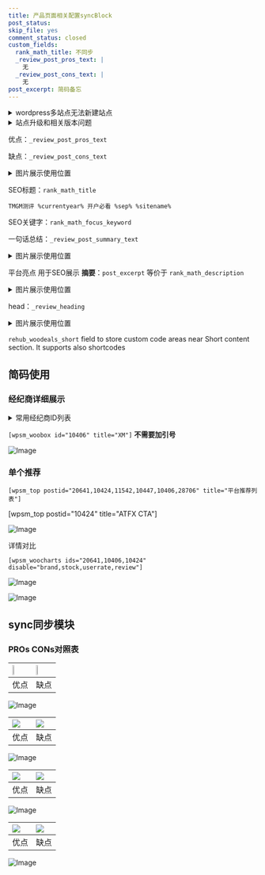 ```yaml
---
title: 产品页面相关配置syncBlock
post_status: 
skip_file: yes
comment_status: closed
custom_fields:
  rank_math_title: 不同步
  _review_post_pros_text: |
    无
  _review_post_cons_text: |
    无
post_excerpt: 简码备忘
---
```

<details><summary>wordpress多站点无法新建站点</summary>

<li>和报错需要清理cookies一样的原因</li>
<li>wp-config.php里面<code>define( 'SUBDOMAIN_INSTALL', false );//子域名安装</code></li>
<li>新建子站点是用<code>define( 'SUBDOMAIN_INSTALL', true);//子域名安装</code> 完成以后，改成<code>false</code></li>
</details>

<details><summary>站点升级和相关版本问题</summary>

<p>wordpress：5.9.9
woocommerce：7.5.1
出现问题的地方：主题选项里面>><strong>Product layout >>compact style</strong></p>
<p>如何出现没有用过的字段 导致无法保存。先导出配置 然后进行修改，后面再次恢复即可。</p>
<p>出现部分字段无法显示时，需要返回默认布局后，对产品进行保存就好了。</p>
<p></p>
</details>

优点：`_review_post_pros_text`

缺点：`_review_post_cons_text`

<details><summary>图片展示使用位置</summary>

<img src="https://prod-files-secure.s3.us-west-2.amazonaws.com/39ed1227-6d7d-4570-be36-9ccd4a2c4241/f51d3d83-55d4-4bdf-9604-f37ec77ab556/Untitled.png?X-Amz-Algorithm=AWS4-HMAC-SHA256&X-Amz-Content-Sha256=UNSIGNED-PAYLOAD&X-Amz-Credential=ASIAZI2LB46652SSVXAL%2F20250926%2Fus-west-2%2Fs3%2Faws4_request&X-Amz-Date=20250926T225518Z&X-Amz-Expires=3600&X-Amz-Security-Token=IQoJb3JpZ2luX2VjEA8aCXVzLXdlc3QtMiJGMEQCIGElQ93%2BSzZmyHLbBIo%2FQaH8cg7hultbDXf%2BtSasdtAxAiB3N5VWHZfuYPSlaLiYHSjKSA9Vaf7MpNcf6sx1WJDAhyqIBAiY%2F%2F%2F%2F%2F%2F%2F%2F%2F%2F8BEAAaDDYzNzQyMzE4MzgwNSIMdse%2F%2BDpfqLhKp9ueKtwDv4VSgwJaI9W24gJl2EnBW%2BGhYu3tvnAu7OkXRfG2Aie6JrRBXTgI0CjuYFWUem7bVuqnwBMzxKGfFNxs1v0lT9GkX6ObTiEoNyw%2BzLOs%2FL2ybVgLzOX9V0USoY9rukC0T32BQy1EglNt4L%2BcuOVrYbXYEXRnHTutPQZ%2Fqt%2FXG2BmDuwSjKdR5HLIUTG5d7gbFRaXI0CQTEFPgMIx%2FIwFRnyRrZJ1E723h8ivkLwXex7gj5dtjG7HUXBSH0KkF%2BMhiEHoXhQCJvQNm5BuuH9Ca5OUApJf6GZkzPix9Lcho%2FEVdbBVtUHtTRZHs7InrOL%2B75wF4b%2BxMC%2Fm4A%2FYAwAkoVt6KwzUHVATZjwJb1I%2FVGz12gyWPfR%2F6iGDENG%2BNzWf1G4EbZ%2FC7fjWMh33cmGPjuQR77aoJB6fCtcSjH0XtxtyMhtyNdQMPgFb3pdZe3i13317Dnptkjw2dYib906Hl5voU4xhAF0Cciru3I2RsyI3Ee4TuSuemd9ItnV8z2D%2BBoSpfm%2BlJoclaNLPf87wqn7E8JBumEhs7eJqGw62AVXq7dnQc9ZV9GpeAFLQk6shuwCotPnHVcS5UUuQXhkALhRK7nm6SsxTAezLBWrGPfipYQdJPtjcKaU02yAw97LcxgY6pgESvGpohhLd95MCBkCawJ2I13dJNGD0rXzyeKUCR3W%2FkwvcpHMtnarnQYkxUzHfXo5JW1%2Fv2YCs5NkYGQQ2nNxItB8rPgNhDhiHTK6J9NHnlF3m96FxeCazuWYQlpORUjwZkLNzh2%2Bd0D6khB2Wmm9mDXiKmp5Bsz0mCCsNAu7xhFcWND2S082P8F%2Fs0zA4dfw%2FnycTqvHH6C60PtWig4l%2F3pIhzH4b&X-Amz-Signature=db48571c76ad8c3ba700e5556af73c9d3a931f3d051cf922b9d5870396adec68&X-Amz-SignedHeaders=host&x-amz-checksum-mode=ENABLED&x-id=GetObject" alt="Image">
</details>

SEO标题：`rank_math_title`

`TMGM测评 %currentyear% 开户必看 %sep% %sitename%`

SEO关键字：`rank_math_focus_keyword`

一句话总结：`_review_post_summary_text`

<details><summary>图片展示使用位置</summary>

<img src="https://prod-files-secure.s3.us-west-2.amazonaws.com/39ed1227-6d7d-4570-be36-9ccd4a2c4241/4b96a922-296c-4f4e-8630-d1c870cbce01/Untitled.png?X-Amz-Algorithm=AWS4-HMAC-SHA256&X-Amz-Content-Sha256=UNSIGNED-PAYLOAD&X-Amz-Credential=ASIAZI2LB466URSZYFPG%2F20250926%2Fus-west-2%2Fs3%2Faws4_request&X-Amz-Date=20250926T225519Z&X-Amz-Expires=3600&X-Amz-Security-Token=IQoJb3JpZ2luX2VjEA8aCXVzLXdlc3QtMiJGMEQCIHaFx8y2J5kzwR2jrATTDcmVqb66BvkGiZxOLTq18ltzAiAmHd7NS61JnncuAsHrv%2FpxFV5DHFn74lmysxeZcFy6liqIBAiY%2F%2F%2F%2F%2F%2F%2F%2F%2F%2F8BEAAaDDYzNzQyMzE4MzgwNSIMcPJ5x3YD30m8vXZYKtwDVnZ1lvhiIc4%2BtO7Ru15bDcy8l8qGD0ac22ASwumjL4jf5dDrGL7e4qkQ2SmypDfoP5qxmXcHuMfOKxTqL603FUFFn5VTGFfby2%2BnMKaKEBENoSy8TSIfM86C7joK4HF4QsAgdcKxA5AQkUvYZi0KFhO6F9sKQWY5gLuyWqNznbNWke2YLrGHWiZOgNjZ4vXDz6rZtJAtZr06HK3A3K9iCU0eeSISutMmts3867hLoKxBui6JWI%2BPAFuwZfLOfsoeG8%2B0DoNZSXxozGez2ylUx7c8qfhdlo2YMDu6L7exPvKqoTVvlzbxapvZNYmcVUMPDyLhCcJMraZACmN4qnA26lm%2FIW9bps7MSk11bEy3JXD2COVU2xLFPDXuX7wGceeKysr3f7WddFMw5VxDfv1mYrAmy%2BY4ixJOuTgL0wCkZtjYnciYCRiTDMNQh0HujYx%2FXkrdHOZbhmIQ7ZmtCJ%2BD7jW59HUBTcFb%2FI8YhapoS%2FiA1E3jeMZS2u0zxCFki0AVqUBJP9z5xu0VuCrsHY1JITmgXrIEkT8fRNuqTYGaftzD2po2zxWY5is1I3O0dt%2FPU9wmNj4h%2F1KGmk%2F6Sy8HhTdAbLE3IBlJw7jwuAnC3ZkZbs4udl62WdrizkMwpLLcxgY6pgFqztYwRKh45xCo63fntndagdx5G6PXbrpghPAfUygWmcoouOoVgbQ1KMbWCiSdfvFDRdQ9KN6qIZxXfXy%2B0QJK%2FGdoxNC%2BsKDL8ICKYzVfkR4PE8AmxjWlUBMnjUWUwm7PvGpkctBXPoJ7vSlZhUwBZInBqiHOEcPv6ns32xUCKW4bwP8BZJNh8hlBCgNBMw6cE374W16OtOgocQSfZ4Y7YwcOLlJ%2F&X-Amz-Signature=f685509c8dde9fdf238aaaa7051c0dc29775ea4f61020fe35a9e65b2eba0faf7&X-Amz-SignedHeaders=host&x-amz-checksum-mode=ENABLED&x-id=GetObject" alt="Image">
</details>

平台亮点 用于SEO展示 **摘要**：`post_excerpt`  等价于 `rank_math_description`

<details><summary>图片展示使用位置</summary>

<img src="https://prod-files-secure.s3.us-west-2.amazonaws.com/39ed1227-6d7d-4570-be36-9ccd4a2c4241/1ee11f63-b60a-4dfe-a7a7-d58ff23b5d88/Untitled.png?X-Amz-Algorithm=AWS4-HMAC-SHA256&X-Amz-Content-Sha256=UNSIGNED-PAYLOAD&X-Amz-Credential=ASIAZI2LB46635N7M7SY%2F20250926%2Fus-west-2%2Fs3%2Faws4_request&X-Amz-Date=20250926T225519Z&X-Amz-Expires=3600&X-Amz-Security-Token=IQoJb3JpZ2luX2VjEA4aCXVzLXdlc3QtMiJHMEUCIQCz7hDTTRuTLGU2HbvMGa%2B3ZCcB325Mp7CdmHKMpMjuQAIgCV%2BfmRQGjtP3mZ%2BGUt2IGo1R9hhw%2BwI%2BHT4G3WIdhKMqiAQIl%2F%2F%2F%2F%2F%2F%2F%2F%2F%2F%2FARAAGgw2Mzc0MjMxODM4MDUiDGS8XgV3nrJKi8ETQCrcAzNZBCfBxC5Uw%2Fmri6MG1CiChD5ZlsRo4D7UQbM8Ym7gunkEl3KtDnOVQpn6VFhJbT9jkpIhhSBgZ%2FgHM1c%2BDmvqzOjpSpedLrhgxyEO%2FkWWZPpIl%2FfmfcSZR%2FspRl%2FXrIl%2Fp923Emnmqr9D6HxGeJyLJ7EjoYDYc3u3GD57j8iIwAtFJRJsp8%2B%2BkeSnYVk6BAPsebJMXkjIDDbQ1VTrwl7GTvq00iptjQV2uXtEo%2BMFp0jG6015vDqYmz8JEuf9gUnjsRqFHKiQbmJVaNctJH%2BuhUOlBltuNA4Kq8mCcZHMZiSmOoO%2Btzt0YTrQoJWoW%2FIkRilag7p3GchZQDxFj8rH3Uy4TjET5W%2BZRS%2FNZ81An7%2F1VlISE9nDaGAgs9dm9CJPzopt7l5Gjn%2Brn7Y61DB4xC2bUENFNZ2ZUTq6ih03%2BJNhZMpLxbMKdZNbkgWdHI0miqakwuiXXSa%2FWUV2OgXqMGp1Cl3UHhzQ17Z3Rw5YdeGV%2BrTafVwHASkPHi%2BtcPq7g4ODapnNuToRAIe8PsJ3KfIuBUBzexUAJwr2f%2Bvwtrl6%2BCNv8FO%2B2d%2BCT6JCQ%2FHahKXbHcA8iDKD2mePoq7Otrgzr1u06hlTt3aJjIraxgT%2BIZtuQkkgarSJML%2BV3MYGOqUB3o0pxYSiA4nbTUl1lNakeV5yOXMXMDFkijBbQeVHaEBktW14AH5WTGIH7xlSR1fYM7fBtCfnArm1OKdMYuKQjIz0GFGf4Mc29%2BcGQ1k3XcY7vaHIMSfUBlRFhu1ZIgmhdONpZnU4HtMvjRFJVNEAfIzbm%2BExTswo18a2Q3epq1Uphb0iH831F6sERW4qQMXngDn%2BZ72Oju0zFonqhnKBO2aE3mpN&X-Amz-Signature=a9b748d87e4ac0d1d71b0cf884dfc1db9ef87596b9b3d8b0f613318a95c77be4&X-Amz-SignedHeaders=host&x-amz-checksum-mode=ENABLED&x-id=GetObject" alt="Image">
<img src="https://prod-files-secure.s3.us-west-2.amazonaws.com/39ed1227-6d7d-4570-be36-9ccd4a2c4241/ad4118b5-78d8-4fbe-801e-3b29b5d99c01/Untitled.png?X-Amz-Algorithm=AWS4-HMAC-SHA256&X-Amz-Content-Sha256=UNSIGNED-PAYLOAD&X-Amz-Credential=ASIAZI2LB46635N7M7SY%2F20250926%2Fus-west-2%2Fs3%2Faws4_request&X-Amz-Date=20250926T225519Z&X-Amz-Expires=3600&X-Amz-Security-Token=IQoJb3JpZ2luX2VjEA4aCXVzLXdlc3QtMiJHMEUCIQCz7hDTTRuTLGU2HbvMGa%2B3ZCcB325Mp7CdmHKMpMjuQAIgCV%2BfmRQGjtP3mZ%2BGUt2IGo1R9hhw%2BwI%2BHT4G3WIdhKMqiAQIl%2F%2F%2F%2F%2F%2F%2F%2F%2F%2F%2FARAAGgw2Mzc0MjMxODM4MDUiDGS8XgV3nrJKi8ETQCrcAzNZBCfBxC5Uw%2Fmri6MG1CiChD5ZlsRo4D7UQbM8Ym7gunkEl3KtDnOVQpn6VFhJbT9jkpIhhSBgZ%2FgHM1c%2BDmvqzOjpSpedLrhgxyEO%2FkWWZPpIl%2FfmfcSZR%2FspRl%2FXrIl%2Fp923Emnmqr9D6HxGeJyLJ7EjoYDYc3u3GD57j8iIwAtFJRJsp8%2B%2BkeSnYVk6BAPsebJMXkjIDDbQ1VTrwl7GTvq00iptjQV2uXtEo%2BMFp0jG6015vDqYmz8JEuf9gUnjsRqFHKiQbmJVaNctJH%2BuhUOlBltuNA4Kq8mCcZHMZiSmOoO%2Btzt0YTrQoJWoW%2FIkRilag7p3GchZQDxFj8rH3Uy4TjET5W%2BZRS%2FNZ81An7%2F1VlISE9nDaGAgs9dm9CJPzopt7l5Gjn%2Brn7Y61DB4xC2bUENFNZ2ZUTq6ih03%2BJNhZMpLxbMKdZNbkgWdHI0miqakwuiXXSa%2FWUV2OgXqMGp1Cl3UHhzQ17Z3Rw5YdeGV%2BrTafVwHASkPHi%2BtcPq7g4ODapnNuToRAIe8PsJ3KfIuBUBzexUAJwr2f%2Bvwtrl6%2BCNv8FO%2B2d%2BCT6JCQ%2FHahKXbHcA8iDKD2mePoq7Otrgzr1u06hlTt3aJjIraxgT%2BIZtuQkkgarSJML%2BV3MYGOqUB3o0pxYSiA4nbTUl1lNakeV5yOXMXMDFkijBbQeVHaEBktW14AH5WTGIH7xlSR1fYM7fBtCfnArm1OKdMYuKQjIz0GFGf4Mc29%2BcGQ1k3XcY7vaHIMSfUBlRFhu1ZIgmhdONpZnU4HtMvjRFJVNEAfIzbm%2BExTswo18a2Q3epq1Uphb0iH831F6sERW4qQMXngDn%2BZ72Oju0zFonqhnKBO2aE3mpN&X-Amz-Signature=10286c22ba24b71b94b6f7916077ac5ddc1cbee848c2405eb14efe3dc01826b5&X-Amz-SignedHeaders=host&x-amz-checksum-mode=ENABLED&x-id=GetObject" alt="Image">
<img src="https://prod-files-secure.s3.us-west-2.amazonaws.com/39ed1227-6d7d-4570-be36-9ccd4a2c4241/a38cf7c9-a79c-4b64-9e94-13589fe0758b/Untitled.png?X-Amz-Algorithm=AWS4-HMAC-SHA256&X-Amz-Content-Sha256=UNSIGNED-PAYLOAD&X-Amz-Credential=ASIAZI2LB46635N7M7SY%2F20250926%2Fus-west-2%2Fs3%2Faws4_request&X-Amz-Date=20250926T225519Z&X-Amz-Expires=3600&X-Amz-Security-Token=IQoJb3JpZ2luX2VjEA4aCXVzLXdlc3QtMiJHMEUCIQCz7hDTTRuTLGU2HbvMGa%2B3ZCcB325Mp7CdmHKMpMjuQAIgCV%2BfmRQGjtP3mZ%2BGUt2IGo1R9hhw%2BwI%2BHT4G3WIdhKMqiAQIl%2F%2F%2F%2F%2F%2F%2F%2F%2F%2F%2FARAAGgw2Mzc0MjMxODM4MDUiDGS8XgV3nrJKi8ETQCrcAzNZBCfBxC5Uw%2Fmri6MG1CiChD5ZlsRo4D7UQbM8Ym7gunkEl3KtDnOVQpn6VFhJbT9jkpIhhSBgZ%2FgHM1c%2BDmvqzOjpSpedLrhgxyEO%2FkWWZPpIl%2FfmfcSZR%2FspRl%2FXrIl%2Fp923Emnmqr9D6HxGeJyLJ7EjoYDYc3u3GD57j8iIwAtFJRJsp8%2B%2BkeSnYVk6BAPsebJMXkjIDDbQ1VTrwl7GTvq00iptjQV2uXtEo%2BMFp0jG6015vDqYmz8JEuf9gUnjsRqFHKiQbmJVaNctJH%2BuhUOlBltuNA4Kq8mCcZHMZiSmOoO%2Btzt0YTrQoJWoW%2FIkRilag7p3GchZQDxFj8rH3Uy4TjET5W%2BZRS%2FNZ81An7%2F1VlISE9nDaGAgs9dm9CJPzopt7l5Gjn%2Brn7Y61DB4xC2bUENFNZ2ZUTq6ih03%2BJNhZMpLxbMKdZNbkgWdHI0miqakwuiXXSa%2FWUV2OgXqMGp1Cl3UHhzQ17Z3Rw5YdeGV%2BrTafVwHASkPHi%2BtcPq7g4ODapnNuToRAIe8PsJ3KfIuBUBzexUAJwr2f%2Bvwtrl6%2BCNv8FO%2B2d%2BCT6JCQ%2FHahKXbHcA8iDKD2mePoq7Otrgzr1u06hlTt3aJjIraxgT%2BIZtuQkkgarSJML%2BV3MYGOqUB3o0pxYSiA4nbTUl1lNakeV5yOXMXMDFkijBbQeVHaEBktW14AH5WTGIH7xlSR1fYM7fBtCfnArm1OKdMYuKQjIz0GFGf4Mc29%2BcGQ1k3XcY7vaHIMSfUBlRFhu1ZIgmhdONpZnU4HtMvjRFJVNEAfIzbm%2BExTswo18a2Q3epq1Uphb0iH831F6sERW4qQMXngDn%2BZ72Oju0zFonqhnKBO2aE3mpN&X-Amz-Signature=59bba9d3a76eced229897db32ae3e4c4cc4c6aa63079195e8653e75b3277ba13&X-Amz-SignedHeaders=host&x-amz-checksum-mode=ENABLED&x-id=GetObject" alt="Image">
<img src="https://prod-files-secure.s3.us-west-2.amazonaws.com/39ed1227-6d7d-4570-be36-9ccd4a2c4241/7da6fc1e-d2ac-42ae-8c75-cb5749aa18f6/Untitled.png?X-Amz-Algorithm=AWS4-HMAC-SHA256&X-Amz-Content-Sha256=UNSIGNED-PAYLOAD&X-Amz-Credential=ASIAZI2LB46635N7M7SY%2F20250926%2Fus-west-2%2Fs3%2Faws4_request&X-Amz-Date=20250926T225519Z&X-Amz-Expires=3600&X-Amz-Security-Token=IQoJb3JpZ2luX2VjEA4aCXVzLXdlc3QtMiJHMEUCIQCz7hDTTRuTLGU2HbvMGa%2B3ZCcB325Mp7CdmHKMpMjuQAIgCV%2BfmRQGjtP3mZ%2BGUt2IGo1R9hhw%2BwI%2BHT4G3WIdhKMqiAQIl%2F%2F%2F%2F%2F%2F%2F%2F%2F%2F%2FARAAGgw2Mzc0MjMxODM4MDUiDGS8XgV3nrJKi8ETQCrcAzNZBCfBxC5Uw%2Fmri6MG1CiChD5ZlsRo4D7UQbM8Ym7gunkEl3KtDnOVQpn6VFhJbT9jkpIhhSBgZ%2FgHM1c%2BDmvqzOjpSpedLrhgxyEO%2FkWWZPpIl%2FfmfcSZR%2FspRl%2FXrIl%2Fp923Emnmqr9D6HxGeJyLJ7EjoYDYc3u3GD57j8iIwAtFJRJsp8%2B%2BkeSnYVk6BAPsebJMXkjIDDbQ1VTrwl7GTvq00iptjQV2uXtEo%2BMFp0jG6015vDqYmz8JEuf9gUnjsRqFHKiQbmJVaNctJH%2BuhUOlBltuNA4Kq8mCcZHMZiSmOoO%2Btzt0YTrQoJWoW%2FIkRilag7p3GchZQDxFj8rH3Uy4TjET5W%2BZRS%2FNZ81An7%2F1VlISE9nDaGAgs9dm9CJPzopt7l5Gjn%2Brn7Y61DB4xC2bUENFNZ2ZUTq6ih03%2BJNhZMpLxbMKdZNbkgWdHI0miqakwuiXXSa%2FWUV2OgXqMGp1Cl3UHhzQ17Z3Rw5YdeGV%2BrTafVwHASkPHi%2BtcPq7g4ODapnNuToRAIe8PsJ3KfIuBUBzexUAJwr2f%2Bvwtrl6%2BCNv8FO%2B2d%2BCT6JCQ%2FHahKXbHcA8iDKD2mePoq7Otrgzr1u06hlTt3aJjIraxgT%2BIZtuQkkgarSJML%2BV3MYGOqUB3o0pxYSiA4nbTUl1lNakeV5yOXMXMDFkijBbQeVHaEBktW14AH5WTGIH7xlSR1fYM7fBtCfnArm1OKdMYuKQjIz0GFGf4Mc29%2BcGQ1k3XcY7vaHIMSfUBlRFhu1ZIgmhdONpZnU4HtMvjRFJVNEAfIzbm%2BExTswo18a2Q3epq1Uphb0iH831F6sERW4qQMXngDn%2BZ72Oju0zFonqhnKBO2aE3mpN&X-Amz-Signature=3ba473fd4252039f15b47a251c28c9f8e0b4ad941183a45e1892874453cdd9ac&X-Amz-SignedHeaders=host&x-amz-checksum-mode=ENABLED&x-id=GetObject" alt="Image">
<img src="https://prod-files-secure.s3.us-west-2.amazonaws.com/39ed1227-6d7d-4570-be36-9ccd4a2c4241/7e97f40a-eaee-47f5-b2f9-475f96808fa7/Untitled.png?X-Amz-Algorithm=AWS4-HMAC-SHA256&X-Amz-Content-Sha256=UNSIGNED-PAYLOAD&X-Amz-Credential=ASIAZI2LB46635N7M7SY%2F20250926%2Fus-west-2%2Fs3%2Faws4_request&X-Amz-Date=20250926T225519Z&X-Amz-Expires=3600&X-Amz-Security-Token=IQoJb3JpZ2luX2VjEA4aCXVzLXdlc3QtMiJHMEUCIQCz7hDTTRuTLGU2HbvMGa%2B3ZCcB325Mp7CdmHKMpMjuQAIgCV%2BfmRQGjtP3mZ%2BGUt2IGo1R9hhw%2BwI%2BHT4G3WIdhKMqiAQIl%2F%2F%2F%2F%2F%2F%2F%2F%2F%2F%2FARAAGgw2Mzc0MjMxODM4MDUiDGS8XgV3nrJKi8ETQCrcAzNZBCfBxC5Uw%2Fmri6MG1CiChD5ZlsRo4D7UQbM8Ym7gunkEl3KtDnOVQpn6VFhJbT9jkpIhhSBgZ%2FgHM1c%2BDmvqzOjpSpedLrhgxyEO%2FkWWZPpIl%2FfmfcSZR%2FspRl%2FXrIl%2Fp923Emnmqr9D6HxGeJyLJ7EjoYDYc3u3GD57j8iIwAtFJRJsp8%2B%2BkeSnYVk6BAPsebJMXkjIDDbQ1VTrwl7GTvq00iptjQV2uXtEo%2BMFp0jG6015vDqYmz8JEuf9gUnjsRqFHKiQbmJVaNctJH%2BuhUOlBltuNA4Kq8mCcZHMZiSmOoO%2Btzt0YTrQoJWoW%2FIkRilag7p3GchZQDxFj8rH3Uy4TjET5W%2BZRS%2FNZ81An7%2F1VlISE9nDaGAgs9dm9CJPzopt7l5Gjn%2Brn7Y61DB4xC2bUENFNZ2ZUTq6ih03%2BJNhZMpLxbMKdZNbkgWdHI0miqakwuiXXSa%2FWUV2OgXqMGp1Cl3UHhzQ17Z3Rw5YdeGV%2BrTafVwHASkPHi%2BtcPq7g4ODapnNuToRAIe8PsJ3KfIuBUBzexUAJwr2f%2Bvwtrl6%2BCNv8FO%2B2d%2BCT6JCQ%2FHahKXbHcA8iDKD2mePoq7Otrgzr1u06hlTt3aJjIraxgT%2BIZtuQkkgarSJML%2BV3MYGOqUB3o0pxYSiA4nbTUl1lNakeV5yOXMXMDFkijBbQeVHaEBktW14AH5WTGIH7xlSR1fYM7fBtCfnArm1OKdMYuKQjIz0GFGf4Mc29%2BcGQ1k3XcY7vaHIMSfUBlRFhu1ZIgmhdONpZnU4HtMvjRFJVNEAfIzbm%2BExTswo18a2Q3epq1Uphb0iH831F6sERW4qQMXngDn%2BZ72Oju0zFonqhnKBO2aE3mpN&X-Amz-Signature=24868abe5aae7adf0fb63fb5982eaa483033ffc4b131afe94d140bf96188bddf&X-Amz-SignedHeaders=host&x-amz-checksum-mode=ENABLED&x-id=GetObject" alt="Image">
</details>

head：`_review_heading`

<details><summary>图片展示使用位置</summary>

<img src="https://prod-files-secure.s3.us-west-2.amazonaws.com/39ed1227-6d7d-4570-be36-9ccd4a2c4241/3a4650ad-9887-415c-889a-edd51fa54f27/Untitled.png?X-Amz-Algorithm=AWS4-HMAC-SHA256&X-Amz-Content-Sha256=UNSIGNED-PAYLOAD&X-Amz-Credential=ASIAZI2LB46673DU74O6%2F20250926%2Fus-west-2%2Fs3%2Faws4_request&X-Amz-Date=20250926T225519Z&X-Amz-Expires=3600&X-Amz-Security-Token=IQoJb3JpZ2luX2VjEA8aCXVzLXdlc3QtMiJGMEQCIBVUFKuhc6VoJ4293dBqPwaKmac1pvMTxjN7wqiqVtEmAiAMTwW1xv0EnJXCMeEqLv3YnWt6dUDwlClHq75Iv5ZlnSqIBAiY%2F%2F%2F%2F%2F%2F%2F%2F%2F%2F8BEAAaDDYzNzQyMzE4MzgwNSIMNNS31LB00WfjmHQ0KtwD52lohGyEWGRkR%2FiUge3JnGET6%2BwoA5V%2BD69Jc2xacFGRUwtBGdw26ay1e5lfWRmmWUmg20qDINUz%2F53cure6QWqn%2B5tDzCmSxWhiyplrwmEmtvcNh6o7xDBjLRhF0D8tPqXnw11gqUQwWToOIL87H65%2FUdKqE7dE2x9NDA6TCgmrcXuN5LBsCijm2NrNMJezP8EtP%2FTYg6asjXYAsnYPcKsot%2Bs7QZINjksA5th8T453oO4xHh7okS8A9QpOzf5Yii0zSkmPpvD3RmbBle205DUrk0jRQZdDpk0yikU9El0PiTFVAe%2F533NBdGg17KI3pyQqdpgeUKMYtc0G3QRlHfSB%2FafWuJNzZnts8XCLld0B3HNURfC7l%2Bq8r1dRvZF7JINLGFVheeX78O1vZh9yQrGd%2BvPE3CV9OAOm6qBxmb79nn%2B0%2FDzzpDFBIrcwrffYnw8jYib1oxrum87%2FQ0J71cI0I%2FDTFWZ8FkKgWDbARHEqFox2Z63RVFErfMrTBjOLA%2Fx6xFwk6ywzN9%2ByCsBaD3SWPMvNACAE0NKJp4tLX4MU789d8ksqgliKd7xAvGd%2F4XdyMJQtoEW%2FKpzV0v34lNw2gARB4DEP5dpZDQ8FSLh%2BM8K0OdQYX55zAsEwprLcxgY6pgHb1g9MZH1kSP9f0oLfSbauGxdwDShT%2BF%2FAeuhhlkVawtzDCi34mkwwBDjGJahQMSdJhXN58J7Dou3V72zp713OC11iuqrgRehdywP8Qz%2BAfuokE3FRA%2BsRN0am%2BM%2BehSRBSZxKdeq358zScu6Xgn1q6z9hfBMJ0nptjDhOvbXQVpQNl2CcUwZzbhFZClpVqTihn6mlb%2F9Ce%2Boi8CeAIR%2Fnkl4nhTgK&X-Amz-Signature=6cfa958ce13e0c0996eb5f9accf11157a0c7cd124ef4aa68c8715204fea091d3&X-Amz-SignedHeaders=host&x-amz-checksum-mode=ENABLED&x-id=GetObject" alt="Image">
</details>

`rehub_woodeals_short`	field to store custom code areas near Short content section. It supports also shortcodes



## 简码使用

### 经纪商详细展示

<details><summary>常用经纪商ID列表</summary>

<pre><code class="php">嘉盛 ===> 20641  [wpsm_woobox id="20641" title="嘉盛"]
易信easymarkets ===> 11542  [wpsm_woobox id="11542" title="易信easymarkets"]
ATFX外汇 ===> 10424  [wpsm_woobox id="10424" title="ATFX"]
XM ===> 10406  [wpsm_woobox id="10406" title="XM"]
TMGM ===> 29622  [wpsm_woobox id="29622" title="TMGM"]
HYCM ===> 10447  [wpsm_woobox id="10447" title="HYCM"]
fpmarkets澳福外汇 ===> 20639  [wpsm_woobox id="20639" title="fpmarkets澳福外汇"]</code></pre>
</details>

`[wpsm_woobox id="10406" title="XM"]` **不需要加引号**

![Image](https://prod-files-secure.s3.us-west-2.amazonaws.com/39ed1227-6d7d-4570-be36-9ccd4a2c4241/4f898f9d-0fa7-4e43-acd3-ac6bc7be575a/Untitled.png?X-Amz-Algorithm=AWS4-HMAC-SHA256&X-Amz-Content-Sha256=UNSIGNED-PAYLOAD&X-Amz-Credential=ASIAZI2LB4667OMWRIFA%2F20250926%2Fus-west-2%2Fs3%2Faws4_request&X-Amz-Date=20250926T225517Z&X-Amz-Expires=3600&X-Amz-Security-Token=IQoJb3JpZ2luX2VjEA8aCXVzLXdlc3QtMiJIMEYCIQC3LiGDb5QwJqFS7bjgXvCKi0QBsmFg02H0qgWe%2FzUC2AIhAPVrpl8KIiQl9I6%2BUfVV%2FkkmbUu1IGxokQ38Bcn%2FfJAtKogECJj%2F%2F%2F%2F%2F%2F%2F%2F%2F%2FwEQABoMNjM3NDIzMTgzODA1IgzCM4QugCzdhC9dtdIq3AOgdZf3%2FWLAZ3aHTyBsMC4RFSDbC4NuwivknkWIsb8g0ClbfAC0YQPcpD2NjrRIstJ1kzi19xqH%2BHwM93qTEaf9Gx2QMZTMkwRcI3%2FCOv6onpP23oHmoYqG%2BZpG3XCZ5Cl9kSBFe89BqxZO3znoiS7En1NcMYxpTRWIrncOgDk2lPnqWRc2Q%2FSaemI2Kq6gtg2c2aVn2wEO0Gjv4CtILkTSxeFxsZK%2FLmE2Xkzz7%2BHhJT4gy1BzVAOenQQ4uMLABmUqWP5ABm85R0dVp0JTpHC3tJ9UTNyRxJSLbCTYBSPUg7OrCvcrJvEKK962Uqccxf1zR%2BdlXg9xYkri9lK4TFwbVmjHRNB6FWr%2Bxq0Zj5MKV3pdjWg2LFk7ubFvcPFsGsG4JH56Lh48ZC5vGrhMufLNjrbNvupR3T7MYpz2ZMdgVii91Jt9CcbAMJL0K0lo8wG1paMDh%2Fvk6JCg7kzCmaodvOT87q62TsClGno1XsFpYoJvibL4XDCuWSpxy0ZAWcoGNhmFqnLezCrTFoZSMad6srFI%2FAP61wAKvs2xySeLNLWARtp0w3iTUylZ%2B%2B6dcZgHfd0HG6vveyUjseXeKdORe8hb%2BwgR8W0O9B4NH76JutfU%2BXoQu8O9Zy%2BB0DDBstzGBjqkAVLxPMUqgTLsnwQh1ZQvQrXno8TKM0xzzapJVO5N6ndqUaqANE%2BiH0tdYpXdhZjzBNryScEKNMzSafpZLjC8b5GcOKi7454pYVwUq0PpoOY5hwvwMoaTiu7OYVmV3B7STAHIbTPCl%2Bct%2FJbLj2GWYF3Ifamur8y4MsmPRylMP4oNhpwshu7iSn9UU%2Bz0KK2LSB%2BNTCGEx%2B4XSRdkluADeSxqtTnV&X-Amz-Signature=9cf291d4b001e8245123bebc0f8240fcaee322b66951e8224bfcd1984e7e8cd2&X-Amz-SignedHeaders=host&x-amz-checksum-mode=ENABLED&x-id=GetObject)

### 单个推荐
`[wpsm_top postid="20641,10424,11542,10447,10406,28706" title="平台推荐列表"]`

[wpsm_top postid="10424" title="ATFX CTA"]

![Image](https://prod-files-secure.s3.us-west-2.amazonaws.com/39ed1227-6d7d-4570-be36-9ccd4a2c4241/5ac620dc-51a8-48b6-b55d-91f47299193c/Untitled.png?X-Amz-Algorithm=AWS4-HMAC-SHA256&X-Amz-Content-Sha256=UNSIGNED-PAYLOAD&X-Amz-Credential=ASIAZI2LB4667OMWRIFA%2F20250926%2Fus-west-2%2Fs3%2Faws4_request&X-Amz-Date=20250926T225517Z&X-Amz-Expires=3600&X-Amz-Security-Token=IQoJb3JpZ2luX2VjEA8aCXVzLXdlc3QtMiJIMEYCIQC3LiGDb5QwJqFS7bjgXvCKi0QBsmFg02H0qgWe%2FzUC2AIhAPVrpl8KIiQl9I6%2BUfVV%2FkkmbUu1IGxokQ38Bcn%2FfJAtKogECJj%2F%2F%2F%2F%2F%2F%2F%2F%2F%2FwEQABoMNjM3NDIzMTgzODA1IgzCM4QugCzdhC9dtdIq3AOgdZf3%2FWLAZ3aHTyBsMC4RFSDbC4NuwivknkWIsb8g0ClbfAC0YQPcpD2NjrRIstJ1kzi19xqH%2BHwM93qTEaf9Gx2QMZTMkwRcI3%2FCOv6onpP23oHmoYqG%2BZpG3XCZ5Cl9kSBFe89BqxZO3znoiS7En1NcMYxpTRWIrncOgDk2lPnqWRc2Q%2FSaemI2Kq6gtg2c2aVn2wEO0Gjv4CtILkTSxeFxsZK%2FLmE2Xkzz7%2BHhJT4gy1BzVAOenQQ4uMLABmUqWP5ABm85R0dVp0JTpHC3tJ9UTNyRxJSLbCTYBSPUg7OrCvcrJvEKK962Uqccxf1zR%2BdlXg9xYkri9lK4TFwbVmjHRNB6FWr%2Bxq0Zj5MKV3pdjWg2LFk7ubFvcPFsGsG4JH56Lh48ZC5vGrhMufLNjrbNvupR3T7MYpz2ZMdgVii91Jt9CcbAMJL0K0lo8wG1paMDh%2Fvk6JCg7kzCmaodvOT87q62TsClGno1XsFpYoJvibL4XDCuWSpxy0ZAWcoGNhmFqnLezCrTFoZSMad6srFI%2FAP61wAKvs2xySeLNLWARtp0w3iTUylZ%2B%2B6dcZgHfd0HG6vveyUjseXeKdORe8hb%2BwgR8W0O9B4NH76JutfU%2BXoQu8O9Zy%2BB0DDBstzGBjqkAVLxPMUqgTLsnwQh1ZQvQrXno8TKM0xzzapJVO5N6ndqUaqANE%2BiH0tdYpXdhZjzBNryScEKNMzSafpZLjC8b5GcOKi7454pYVwUq0PpoOY5hwvwMoaTiu7OYVmV3B7STAHIbTPCl%2Bct%2FJbLj2GWYF3Ifamur8y4MsmPRylMP4oNhpwshu7iSn9UU%2Bz0KK2LSB%2BNTCGEx%2B4XSRdkluADeSxqtTnV&X-Amz-Signature=ceca0c797bdf328c55d456cda3493d8d5a687cfccf65c9d6257075ce44445313&X-Amz-SignedHeaders=host&x-amz-checksum-mode=ENABLED&x-id=GetObject)

详情对比

`[wpsm_woocharts ids="20641,10406,10424" disable="brand,stock,userrate,review"]`

![Image](https://prod-files-secure.s3.us-west-2.amazonaws.com/39ed1227-6d7d-4570-be36-9ccd4a2c4241/bf3ba45f-b9f3-4295-8aef-b4a495fd25f4/Untitled.png?X-Amz-Algorithm=AWS4-HMAC-SHA256&X-Amz-Content-Sha256=UNSIGNED-PAYLOAD&X-Amz-Credential=ASIAZI2LB4667OMWRIFA%2F20250926%2Fus-west-2%2Fs3%2Faws4_request&X-Amz-Date=20250926T225517Z&X-Amz-Expires=3600&X-Amz-Security-Token=IQoJb3JpZ2luX2VjEA8aCXVzLXdlc3QtMiJIMEYCIQC3LiGDb5QwJqFS7bjgXvCKi0QBsmFg02H0qgWe%2FzUC2AIhAPVrpl8KIiQl9I6%2BUfVV%2FkkmbUu1IGxokQ38Bcn%2FfJAtKogECJj%2F%2F%2F%2F%2F%2F%2F%2F%2F%2FwEQABoMNjM3NDIzMTgzODA1IgzCM4QugCzdhC9dtdIq3AOgdZf3%2FWLAZ3aHTyBsMC4RFSDbC4NuwivknkWIsb8g0ClbfAC0YQPcpD2NjrRIstJ1kzi19xqH%2BHwM93qTEaf9Gx2QMZTMkwRcI3%2FCOv6onpP23oHmoYqG%2BZpG3XCZ5Cl9kSBFe89BqxZO3znoiS7En1NcMYxpTRWIrncOgDk2lPnqWRc2Q%2FSaemI2Kq6gtg2c2aVn2wEO0Gjv4CtILkTSxeFxsZK%2FLmE2Xkzz7%2BHhJT4gy1BzVAOenQQ4uMLABmUqWP5ABm85R0dVp0JTpHC3tJ9UTNyRxJSLbCTYBSPUg7OrCvcrJvEKK962Uqccxf1zR%2BdlXg9xYkri9lK4TFwbVmjHRNB6FWr%2Bxq0Zj5MKV3pdjWg2LFk7ubFvcPFsGsG4JH56Lh48ZC5vGrhMufLNjrbNvupR3T7MYpz2ZMdgVii91Jt9CcbAMJL0K0lo8wG1paMDh%2Fvk6JCg7kzCmaodvOT87q62TsClGno1XsFpYoJvibL4XDCuWSpxy0ZAWcoGNhmFqnLezCrTFoZSMad6srFI%2FAP61wAKvs2xySeLNLWARtp0w3iTUylZ%2B%2B6dcZgHfd0HG6vveyUjseXeKdORe8hb%2BwgR8W0O9B4NH76JutfU%2BXoQu8O9Zy%2BB0DDBstzGBjqkAVLxPMUqgTLsnwQh1ZQvQrXno8TKM0xzzapJVO5N6ndqUaqANE%2BiH0tdYpXdhZjzBNryScEKNMzSafpZLjC8b5GcOKi7454pYVwUq0PpoOY5hwvwMoaTiu7OYVmV3B7STAHIbTPCl%2Bct%2FJbLj2GWYF3Ifamur8y4MsmPRylMP4oNhpwshu7iSn9UU%2Bz0KK2LSB%2BNTCGEx%2B4XSRdkluADeSxqtTnV&X-Amz-Signature=9abaf32f9986099b815e259f01e3ac95b96bb2c6d834bc54c715561420ed82c8&X-Amz-SignedHeaders=host&x-amz-checksum-mode=ENABLED&x-id=GetObject)

![Image](https://prod-files-secure.s3.us-west-2.amazonaws.com/39ed1227-6d7d-4570-be36-9ccd4a2c4241/30bc56ef-f383-4b48-9768-2ebc9e436ec0/Untitled.png?X-Amz-Algorithm=AWS4-HMAC-SHA256&X-Amz-Content-Sha256=UNSIGNED-PAYLOAD&X-Amz-Credential=ASIAZI2LB4667OMWRIFA%2F20250926%2Fus-west-2%2Fs3%2Faws4_request&X-Amz-Date=20250926T225517Z&X-Amz-Expires=3600&X-Amz-Security-Token=IQoJb3JpZ2luX2VjEA8aCXVzLXdlc3QtMiJIMEYCIQC3LiGDb5QwJqFS7bjgXvCKi0QBsmFg02H0qgWe%2FzUC2AIhAPVrpl8KIiQl9I6%2BUfVV%2FkkmbUu1IGxokQ38Bcn%2FfJAtKogECJj%2F%2F%2F%2F%2F%2F%2F%2F%2F%2FwEQABoMNjM3NDIzMTgzODA1IgzCM4QugCzdhC9dtdIq3AOgdZf3%2FWLAZ3aHTyBsMC4RFSDbC4NuwivknkWIsb8g0ClbfAC0YQPcpD2NjrRIstJ1kzi19xqH%2BHwM93qTEaf9Gx2QMZTMkwRcI3%2FCOv6onpP23oHmoYqG%2BZpG3XCZ5Cl9kSBFe89BqxZO3znoiS7En1NcMYxpTRWIrncOgDk2lPnqWRc2Q%2FSaemI2Kq6gtg2c2aVn2wEO0Gjv4CtILkTSxeFxsZK%2FLmE2Xkzz7%2BHhJT4gy1BzVAOenQQ4uMLABmUqWP5ABm85R0dVp0JTpHC3tJ9UTNyRxJSLbCTYBSPUg7OrCvcrJvEKK962Uqccxf1zR%2BdlXg9xYkri9lK4TFwbVmjHRNB6FWr%2Bxq0Zj5MKV3pdjWg2LFk7ubFvcPFsGsG4JH56Lh48ZC5vGrhMufLNjrbNvupR3T7MYpz2ZMdgVii91Jt9CcbAMJL0K0lo8wG1paMDh%2Fvk6JCg7kzCmaodvOT87q62TsClGno1XsFpYoJvibL4XDCuWSpxy0ZAWcoGNhmFqnLezCrTFoZSMad6srFI%2FAP61wAKvs2xySeLNLWARtp0w3iTUylZ%2B%2B6dcZgHfd0HG6vveyUjseXeKdORe8hb%2BwgR8W0O9B4NH76JutfU%2BXoQu8O9Zy%2BB0DDBstzGBjqkAVLxPMUqgTLsnwQh1ZQvQrXno8TKM0xzzapJVO5N6ndqUaqANE%2BiH0tdYpXdhZjzBNryScEKNMzSafpZLjC8b5GcOKi7454pYVwUq0PpoOY5hwvwMoaTiu7OYVmV3B7STAHIbTPCl%2Bct%2FJbLj2GWYF3Ifamur8y4MsmPRylMP4oNhpwshu7iSn9UU%2Bz0KK2LSB%2BNTCGEx%2B4XSRdkluADeSxqtTnV&X-Amz-Signature=a57a632146c8328467e4b7354126c986908d8a8ed1caedd0acb36bd6a188b7d2&X-Amz-SignedHeaders=host&x-amz-checksum-mode=ENABLED&x-id=GetObject)

## sync同步模块

### PROs CONs对照表

| <img src="https://cdn.ifttt.fun/gh/jarlin8/OSS@main/icons/customize/pros.svg" height="auto" width="37.3%"> | <img src="https://cdn.ifttt.fun/gh/jarlin8/OSS@main/icons/customize/cons.svg" height="auto" width="28.8%"> |
| :--- | :--- |
| 优点 | 缺点 |

![Image](https://prod-files-secure.s3.us-west-2.amazonaws.com/39ed1227-6d7d-4570-be36-9ccd4a2c4241/8742b755-dfb5-4004-9a5f-d6e561664bd8/Untitled.png?X-Amz-Algorithm=AWS4-HMAC-SHA256&X-Amz-Content-Sha256=UNSIGNED-PAYLOAD&X-Amz-Credential=ASIAZI2LB4667OMWRIFA%2F20250926%2Fus-west-2%2Fs3%2Faws4_request&X-Amz-Date=20250926T225517Z&X-Amz-Expires=3600&X-Amz-Security-Token=IQoJb3JpZ2luX2VjEA8aCXVzLXdlc3QtMiJIMEYCIQC3LiGDb5QwJqFS7bjgXvCKi0QBsmFg02H0qgWe%2FzUC2AIhAPVrpl8KIiQl9I6%2BUfVV%2FkkmbUu1IGxokQ38Bcn%2FfJAtKogECJj%2F%2F%2F%2F%2F%2F%2F%2F%2F%2FwEQABoMNjM3NDIzMTgzODA1IgzCM4QugCzdhC9dtdIq3AOgdZf3%2FWLAZ3aHTyBsMC4RFSDbC4NuwivknkWIsb8g0ClbfAC0YQPcpD2NjrRIstJ1kzi19xqH%2BHwM93qTEaf9Gx2QMZTMkwRcI3%2FCOv6onpP23oHmoYqG%2BZpG3XCZ5Cl9kSBFe89BqxZO3znoiS7En1NcMYxpTRWIrncOgDk2lPnqWRc2Q%2FSaemI2Kq6gtg2c2aVn2wEO0Gjv4CtILkTSxeFxsZK%2FLmE2Xkzz7%2BHhJT4gy1BzVAOenQQ4uMLABmUqWP5ABm85R0dVp0JTpHC3tJ9UTNyRxJSLbCTYBSPUg7OrCvcrJvEKK962Uqccxf1zR%2BdlXg9xYkri9lK4TFwbVmjHRNB6FWr%2Bxq0Zj5MKV3pdjWg2LFk7ubFvcPFsGsG4JH56Lh48ZC5vGrhMufLNjrbNvupR3T7MYpz2ZMdgVii91Jt9CcbAMJL0K0lo8wG1paMDh%2Fvk6JCg7kzCmaodvOT87q62TsClGno1XsFpYoJvibL4XDCuWSpxy0ZAWcoGNhmFqnLezCrTFoZSMad6srFI%2FAP61wAKvs2xySeLNLWARtp0w3iTUylZ%2B%2B6dcZgHfd0HG6vveyUjseXeKdORe8hb%2BwgR8W0O9B4NH76JutfU%2BXoQu8O9Zy%2BB0DDBstzGBjqkAVLxPMUqgTLsnwQh1ZQvQrXno8TKM0xzzapJVO5N6ndqUaqANE%2BiH0tdYpXdhZjzBNryScEKNMzSafpZLjC8b5GcOKi7454pYVwUq0PpoOY5hwvwMoaTiu7OYVmV3B7STAHIbTPCl%2Bct%2FJbLj2GWYF3Ifamur8y4MsmPRylMP4oNhpwshu7iSn9UU%2Bz0KK2LSB%2BNTCGEx%2B4XSRdkluADeSxqtTnV&X-Amz-Signature=2176337852f9ca05e869eeb31b830b583041fea5e1a1326ff3f4f758a0ee1845&X-Amz-SignedHeaders=host&x-amz-checksum-mode=ENABLED&x-id=GetObject)

| <img src="https://cdn.ifttt.fun/gh/jarlin8/OSS@main/icons/customize/pros1.svg" height="auto"> | <img src="https://cdn.ifttt.fun/gh/jarlin8/OSS@main/icons/customize/cons1.svg" height="auto"> |
| :--- | :--- |
| 优点 | 缺点 |

![Image](https://prod-files-secure.s3.us-west-2.amazonaws.com/39ed1227-6d7d-4570-be36-9ccd4a2c4241/806358f8-c9c4-4e17-bb35-c6c76a5397a5/Untitled.png?X-Amz-Algorithm=AWS4-HMAC-SHA256&X-Amz-Content-Sha256=UNSIGNED-PAYLOAD&X-Amz-Credential=ASIAZI2LB4667OMWRIFA%2F20250926%2Fus-west-2%2Fs3%2Faws4_request&X-Amz-Date=20250926T225517Z&X-Amz-Expires=3600&X-Amz-Security-Token=IQoJb3JpZ2luX2VjEA8aCXVzLXdlc3QtMiJIMEYCIQC3LiGDb5QwJqFS7bjgXvCKi0QBsmFg02H0qgWe%2FzUC2AIhAPVrpl8KIiQl9I6%2BUfVV%2FkkmbUu1IGxokQ38Bcn%2FfJAtKogECJj%2F%2F%2F%2F%2F%2F%2F%2F%2F%2FwEQABoMNjM3NDIzMTgzODA1IgzCM4QugCzdhC9dtdIq3AOgdZf3%2FWLAZ3aHTyBsMC4RFSDbC4NuwivknkWIsb8g0ClbfAC0YQPcpD2NjrRIstJ1kzi19xqH%2BHwM93qTEaf9Gx2QMZTMkwRcI3%2FCOv6onpP23oHmoYqG%2BZpG3XCZ5Cl9kSBFe89BqxZO3znoiS7En1NcMYxpTRWIrncOgDk2lPnqWRc2Q%2FSaemI2Kq6gtg2c2aVn2wEO0Gjv4CtILkTSxeFxsZK%2FLmE2Xkzz7%2BHhJT4gy1BzVAOenQQ4uMLABmUqWP5ABm85R0dVp0JTpHC3tJ9UTNyRxJSLbCTYBSPUg7OrCvcrJvEKK962Uqccxf1zR%2BdlXg9xYkri9lK4TFwbVmjHRNB6FWr%2Bxq0Zj5MKV3pdjWg2LFk7ubFvcPFsGsG4JH56Lh48ZC5vGrhMufLNjrbNvupR3T7MYpz2ZMdgVii91Jt9CcbAMJL0K0lo8wG1paMDh%2Fvk6JCg7kzCmaodvOT87q62TsClGno1XsFpYoJvibL4XDCuWSpxy0ZAWcoGNhmFqnLezCrTFoZSMad6srFI%2FAP61wAKvs2xySeLNLWARtp0w3iTUylZ%2B%2B6dcZgHfd0HG6vveyUjseXeKdORe8hb%2BwgR8W0O9B4NH76JutfU%2BXoQu8O9Zy%2BB0DDBstzGBjqkAVLxPMUqgTLsnwQh1ZQvQrXno8TKM0xzzapJVO5N6ndqUaqANE%2BiH0tdYpXdhZjzBNryScEKNMzSafpZLjC8b5GcOKi7454pYVwUq0PpoOY5hwvwMoaTiu7OYVmV3B7STAHIbTPCl%2Bct%2FJbLj2GWYF3Ifamur8y4MsmPRylMP4oNhpwshu7iSn9UU%2Bz0KK2LSB%2BNTCGEx%2B4XSRdkluADeSxqtTnV&X-Amz-Signature=d0c5e80099c65facf967b0b361e23c62c36c30e35bdc5bbc7e01f34cc032daf4&X-Amz-SignedHeaders=host&x-amz-checksum-mode=ENABLED&x-id=GetObject)

| <img src="https://cdn.ifttt.fun/gh/jarlin8/OSS@main/icons/customize/pros2.svg" height="auto"> | <img src="https://cdn.ifttt.fun/gh/jarlin8/OSS@main/icons/customize/cons2.svg" height="auto"> |
| :--- | :--- |
| 优点 | 缺点 |

![Image](https://prod-files-secure.s3.us-west-2.amazonaws.com/39ed1227-6d7d-4570-be36-9ccd4a2c4241/a9245ec9-70dd-4005-b534-0d54315fc5f3/Untitled.png?X-Amz-Algorithm=AWS4-HMAC-SHA256&X-Amz-Content-Sha256=UNSIGNED-PAYLOAD&X-Amz-Credential=ASIAZI2LB4667OMWRIFA%2F20250926%2Fus-west-2%2Fs3%2Faws4_request&X-Amz-Date=20250926T225517Z&X-Amz-Expires=3600&X-Amz-Security-Token=IQoJb3JpZ2luX2VjEA8aCXVzLXdlc3QtMiJIMEYCIQC3LiGDb5QwJqFS7bjgXvCKi0QBsmFg02H0qgWe%2FzUC2AIhAPVrpl8KIiQl9I6%2BUfVV%2FkkmbUu1IGxokQ38Bcn%2FfJAtKogECJj%2F%2F%2F%2F%2F%2F%2F%2F%2F%2FwEQABoMNjM3NDIzMTgzODA1IgzCM4QugCzdhC9dtdIq3AOgdZf3%2FWLAZ3aHTyBsMC4RFSDbC4NuwivknkWIsb8g0ClbfAC0YQPcpD2NjrRIstJ1kzi19xqH%2BHwM93qTEaf9Gx2QMZTMkwRcI3%2FCOv6onpP23oHmoYqG%2BZpG3XCZ5Cl9kSBFe89BqxZO3znoiS7En1NcMYxpTRWIrncOgDk2lPnqWRc2Q%2FSaemI2Kq6gtg2c2aVn2wEO0Gjv4CtILkTSxeFxsZK%2FLmE2Xkzz7%2BHhJT4gy1BzVAOenQQ4uMLABmUqWP5ABm85R0dVp0JTpHC3tJ9UTNyRxJSLbCTYBSPUg7OrCvcrJvEKK962Uqccxf1zR%2BdlXg9xYkri9lK4TFwbVmjHRNB6FWr%2Bxq0Zj5MKV3pdjWg2LFk7ubFvcPFsGsG4JH56Lh48ZC5vGrhMufLNjrbNvupR3T7MYpz2ZMdgVii91Jt9CcbAMJL0K0lo8wG1paMDh%2Fvk6JCg7kzCmaodvOT87q62TsClGno1XsFpYoJvibL4XDCuWSpxy0ZAWcoGNhmFqnLezCrTFoZSMad6srFI%2FAP61wAKvs2xySeLNLWARtp0w3iTUylZ%2B%2B6dcZgHfd0HG6vveyUjseXeKdORe8hb%2BwgR8W0O9B4NH76JutfU%2BXoQu8O9Zy%2BB0DDBstzGBjqkAVLxPMUqgTLsnwQh1ZQvQrXno8TKM0xzzapJVO5N6ndqUaqANE%2BiH0tdYpXdhZjzBNryScEKNMzSafpZLjC8b5GcOKi7454pYVwUq0PpoOY5hwvwMoaTiu7OYVmV3B7STAHIbTPCl%2Bct%2FJbLj2GWYF3Ifamur8y4MsmPRylMP4oNhpwshu7iSn9UU%2Bz0KK2LSB%2BNTCGEx%2B4XSRdkluADeSxqtTnV&X-Amz-Signature=185f70ad4b07585182b6f149901049035bf3045571417f84e00d7b63de80fec7&X-Amz-SignedHeaders=host&x-amz-checksum-mode=ENABLED&x-id=GetObject)

| <img src="https://cdn.ifttt.fun/gh/jarlin8/OSS@main/icons/customize/pros3.svg" height="auto"> | <img src="https://cdn.ifttt.fun/gh/jarlin8/OSS@main/icons/customize/cons3.svg" height="auto"> |
| :--- | :--- |
| 优点 | 缺点 |

![Image](https://prod-files-secure.s3.us-west-2.amazonaws.com/39ed1227-6d7d-4570-be36-9ccd4a2c4241/e1e580a2-2e5c-4780-9ff4-19c318fc2284/Untitled.png?X-Amz-Algorithm=AWS4-HMAC-SHA256&X-Amz-Content-Sha256=UNSIGNED-PAYLOAD&X-Amz-Credential=ASIAZI2LB4667OMWRIFA%2F20250926%2Fus-west-2%2Fs3%2Faws4_request&X-Amz-Date=20250926T225517Z&X-Amz-Expires=3600&X-Amz-Security-Token=IQoJb3JpZ2luX2VjEA8aCXVzLXdlc3QtMiJIMEYCIQC3LiGDb5QwJqFS7bjgXvCKi0QBsmFg02H0qgWe%2FzUC2AIhAPVrpl8KIiQl9I6%2BUfVV%2FkkmbUu1IGxokQ38Bcn%2FfJAtKogECJj%2F%2F%2F%2F%2F%2F%2F%2F%2F%2FwEQABoMNjM3NDIzMTgzODA1IgzCM4QugCzdhC9dtdIq3AOgdZf3%2FWLAZ3aHTyBsMC4RFSDbC4NuwivknkWIsb8g0ClbfAC0YQPcpD2NjrRIstJ1kzi19xqH%2BHwM93qTEaf9Gx2QMZTMkwRcI3%2FCOv6onpP23oHmoYqG%2BZpG3XCZ5Cl9kSBFe89BqxZO3znoiS7En1NcMYxpTRWIrncOgDk2lPnqWRc2Q%2FSaemI2Kq6gtg2c2aVn2wEO0Gjv4CtILkTSxeFxsZK%2FLmE2Xkzz7%2BHhJT4gy1BzVAOenQQ4uMLABmUqWP5ABm85R0dVp0JTpHC3tJ9UTNyRxJSLbCTYBSPUg7OrCvcrJvEKK962Uqccxf1zR%2BdlXg9xYkri9lK4TFwbVmjHRNB6FWr%2Bxq0Zj5MKV3pdjWg2LFk7ubFvcPFsGsG4JH56Lh48ZC5vGrhMufLNjrbNvupR3T7MYpz2ZMdgVii91Jt9CcbAMJL0K0lo8wG1paMDh%2Fvk6JCg7kzCmaodvOT87q62TsClGno1XsFpYoJvibL4XDCuWSpxy0ZAWcoGNhmFqnLezCrTFoZSMad6srFI%2FAP61wAKvs2xySeLNLWARtp0w3iTUylZ%2B%2B6dcZgHfd0HG6vveyUjseXeKdORe8hb%2BwgR8W0O9B4NH76JutfU%2BXoQu8O9Zy%2BB0DDBstzGBjqkAVLxPMUqgTLsnwQh1ZQvQrXno8TKM0xzzapJVO5N6ndqUaqANE%2BiH0tdYpXdhZjzBNryScEKNMzSafpZLjC8b5GcOKi7454pYVwUq0PpoOY5hwvwMoaTiu7OYVmV3B7STAHIbTPCl%2Bct%2FJbLj2GWYF3Ifamur8y4MsmPRylMP4oNhpwshu7iSn9UU%2Bz0KK2LSB%2BNTCGEx%2B4XSRdkluADeSxqtTnV&X-Amz-Signature=68d94c2c7083104ebc3e9e6854152f5403086368c05b6c37ccff3f1e02f9cbfb&X-Amz-SignedHeaders=host&x-amz-checksum-mode=ENABLED&x-id=GetObject)